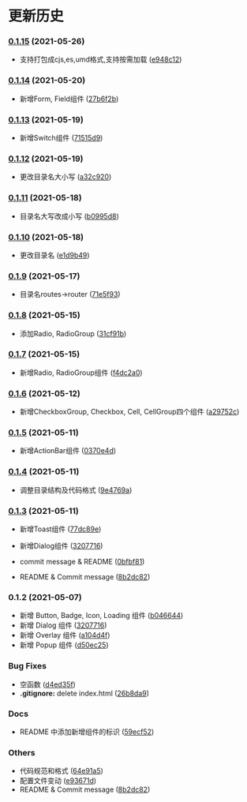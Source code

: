 # 更新历史 


### [0.1.15](https://github.com/rancui/rc-ui/compare/v0.1.14...v0.1.15) (2021-05-26)


* 支持打包成cjs,es,umd格式,支持按需加载 ([e948c12](https://github.com/rancui/rc-ui/commit/e948c123556e760ff9abca72449319c54c1be878))

### [0.1.14](https://github.com/rancui/vant-react/compare/v0.1.13...v0.1.14) (2021-05-20)


* 新增Form, Field组件 ([27b6f2b](https://github.com/rancui/vant-react/commit/27b6f2b6f752b8d95c8b539f1bda6cc2076df98f))

### [0.1.13](https://github.com/rancui/vant-react/compare/v0.1.12...v0.1.13) (2021-05-19)


* 新增Switch组件 ([71515d9](https://github.com/rancui/vant-react/commit/71515d97bff4960454915c349234b9fbc6a9d2de))

### [0.1.12](https://github.com/rancui/vant-react/compare/v0.1.11...v0.1.12) (2021-05-19)


* 更改目录名大小写 ([a32c920](https://github.com/rancui/vant-react/commit/a32c920073596a8194aafa1067858c028f81a778))

### [0.1.11](https://github.com/rancui/vant-react/compare/v0.1.10...v0.1.11) (2021-05-18)


* 目录名大写改成小写 ([b0995d8](https://github.com/rancui/vant-react/commit/b0995d8387a03ad81ebd8d09665886dabf64c2e0))

### [0.1.10](https://github.com/rancui/vant-react/compare/v0.1.9...v0.1.10) (2021-05-18)


* 更改目录名 ([e1d9b49](https://github.com/rancui/vant-react/commit/e1d9b4948e9da3366fd7a5f5a1d6f808440dfa0a))

### [0.1.9](https://github.com/rancui/vant-react/compare/v0.1.8...v0.1.9) (2021-05-17)


* 目录名routes->router ([71e5f93](https://github.com/rancui/vant-react/commit/71e5f931e1dad29085a6271b5a3a281215876a62))

### [0.1.8](https://github.com/rancui/vant-react/compare/v0.1.7...v0.1.8) (2021-05-15)


* 添加Radio, RadioGroup ([31cf91b](https://github.com/rancui/vant-react/commit/31cf91b11ef0eedee51c6848e2fe02a9cd7ca31a))

### [0.1.7](https://github.com/rancui/vant-react/compare/v0.1.6...v0.1.7) (2021-05-15)


* 新增Radio, RadioGroup组件 ([f4dc2a0](https://github.com/rancui/vant-react/commit/f4dc2a0977c327e248b01c3f70f85f3cd17c6bf6))

### [0.1.6](https://github.com/rancui/vant-react/compare/v0.1.5...v0.1.6) (2021-05-12)


* 新增CheckboxGroup, Checkbox, Cell, CellGroup四个组件 ([a29752c](https://github.com/rancui/vant-react/commit/a29752c80b8f6ed09d78ad1b8d8e4f95732d4d6b))

### [0.1.5](https://github.com/rancui/vant-react/compare/v0.1.4...v0.1.5) (2021-05-11)


* 新增ActionBar组件 ([0370e4d](https://github.com/rancui/vant-react/commit/0370e4d07a0ab8aff8e3af39e33b64e7d6821938))

### [0.1.4](https://github.com/rancui/vant-react/compare/v0.1.3...v0.1.4) (2021-05-11)


* 调整目录结构及代码格式 ([9e4769a](https://github.com/rancui/vant-react/commit/9e4769ab4e12797c37e518deb153e5fb36d5dc4d))

### [0.1.3](https://github.com/rancui/vant-react/compare/v0.1.1...v0.1.3) (2021-05-11)


* 新增Toast组件 ([77dc89e](https://github.com/rancui/vant-react/commit/77dc89e8b43a8914983dcb33575c2ddd5c3c4ad7))
* 新增Dialog组件 ([3207716](https://github.com/rancui/vant-react/commit/3207716257739da4e15a44bf21938804a5c12166))

* commit message & README ([0bfbf81](https://github.com/rancui/vant-react/commit/0bfbf814a649918f76b5982aa2a0371a9b0c47ac))
* README & Commit message ([8b2dc82](https://github.com/rancui/vant-react/commit/8b2dc82ea36a6471d39910e9f237defe5f41306a))

### 0.1.2 (2021-05-07)

-   新增 Button, Badge, Icon, Loading 组件 ([b046644](https://github.com/rancui/vant-react/commit/b0466442fc1dcd005cc1b090bdeb5036164f1a8b))
-   新增 Dialog 组件 ([3207716](https://github.com/rancui/vant-react/commit/3207716257739da4e15a44bf21938804a5c12166))
-   新增 Overlay 组件 ([a104d4f](https://github.com/rancui/vant-react/commit/a104d4feb081e88dbee4b8c3356f6906859102be))
-   新增 Popup 组件 ([d50ec25](https://github.com/rancui/vant-react/commit/d50ec25f31e3f8bbd542c402f6e3faef2f5940e5))

### Bug Fixes

-   空函数 ([d4ed35f](https://github.com/rancui/vant-react/commit/d4ed35f85a57f51ae8eeabb3f2143d8eba54f728))
-   **.gitignore:** delete index.html ([26b8da9](https://github.com/rancui/vant-react/commit/26b8da9c13ea3431220c82a95296c3869bf353be))

### Docs

-   README 中添加新增组件的标识 ([59ecf52](https://github.com/rancui/vant-react/commit/59ecf52458998e1130b4b1956f1eaa28fcb226cf))

### Others

-   代码规范和格式 ([64e91a5](https://github.com/rancui/vant-react/commit/64e91a57b35c2b614c64a38bb9996ad70dc1320b))
-   配置文件变动 ([e93671d](https://github.com/rancui/vant-react/commit/e93671d5f7ea717806a634f957c52323df863614))
-   README & Commit message ([8b2dc82](https://github.com/rancui/vant-react/commit/8b2dc82ea36a6471d39910e9f237defe5f41306a))
